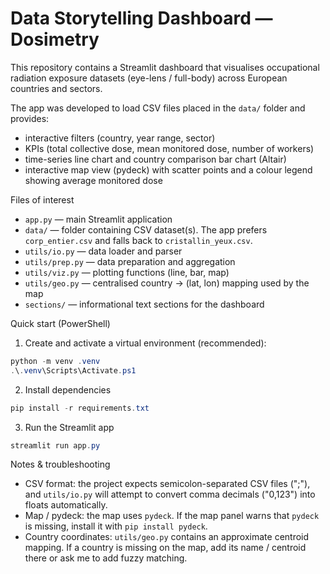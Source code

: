 # Data Storytelling Dashboard — Dosimetry

This repository contains a Streamlit dashboard that visualises occupational radiation exposure datasets (eye-lens / full-body) across European countries and sectors.

The app was developed to load CSV files placed in the `data/` folder and provides:
- interactive filters (country, year range, sector)
- KPIs (total collective dose, mean monitored dose, number of workers)
- time-series line chart and country comparison bar chart (Altair)
- interactive map view (pydeck) with scatter points and a colour legend showing average monitored dose

Files of interest
- `app.py` — main Streamlit application
- `data/` — folder containing CSV dataset(s). The app prefers `corp_entier.csv` and falls back to `cristallin_yeux.csv`.
- `utils/io.py` — data loader and parser
- `utils/prep.py` — data preparation and aggregation
- `utils/viz.py` — plotting functions (line, bar, map)
- `utils/geo.py` — centralised country -> (lat, lon) mapping used by the map
- `sections/` — informational text sections for the dashboard

Quick start (PowerShell)

1. Create and activate a virtual environment (recommended):

```powershell
python -m venv .venv
.\.venv\Scripts\Activate.ps1
```

2. Install dependencies

```powershell
pip install -r requirements.txt
```

3. Run the Streamlit app

```powershell
streamlit run app.py
```

Notes & troubleshooting
- CSV format: the project expects semicolon-separated CSV files (";"), and `utils/io.py` will attempt to convert comma decimals ("0,123") into floats automatically.
- Map / pydeck: the map uses `pydeck`. If the map panel warns that `pydeck` is missing, install it with `pip install pydeck`.
- Country coordinates: `utils/geo.py` contains an approximate centroid mapping. If a country is missing on the map, add its name / centroid there or ask me to add fuzzy matching.